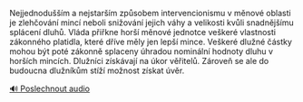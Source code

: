 
Nejjednodušším a nejstarším způsobem intervencionismu v měnové oblasti je zlehčování mincí neboli snižování jejich váhy a velikosti kvůli snadnějšímu splácení dluhů. Vláda přiřkne horší měnové jednotce veškeré vlastnosti zákonného platidla, které dříve měly jen lepší mince. Veškeré dlužné částky mohou být poté zákonně splaceny úhradou nominální hodnoty dluhu v horších mincích. Dlužníci získávají na úkor věřitelů. Zároveň se ale do budoucna dlužníkům stíží možnost získat úvěr.

[🔊 Poslechnout audio](/data/7-paragraphs/audio/chapter_155/para_008-Nejjednodum-a-nejstarm-zpsobem-intervencioni.mp3)
